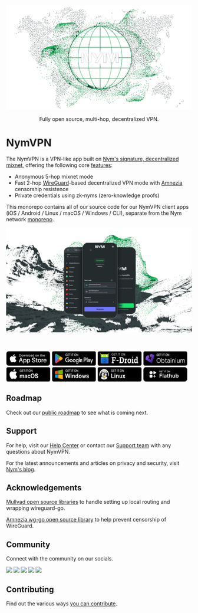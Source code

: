 <div align="center">

<img src=".github/assets/header.png" width="600"/>

Fully open source, multi-hop, decentralized VPN.

</div>

# NymVPN

The NymVPN is a VPN-like app built on [Nym's signature, decentralized mixnet](https://nym.com/mixnet), offering the following core [features](https://nym.com/features):
- Anonymous 5-hop mixnet mode
- Fast 2-hop [WireGuard](https://www.wireguard.com/)-based decentralized VPN mode with [Amnezia](https://amnezia.org/) censorship resistence
- Private credentials using zk-nyms (zero-knowledge proofs)

This monorepo contains all of our source code for our NymVPN client apps (iOS / Android / Linux / macOS / Windows / CLI), separate from the Nym network [monorepo](https://github.com/nymtech/nym). 


<div align="left">

<img src=".github/assets/app.png" width="800"/>


</div>

<br />

<br />

<div align="left">

[<img height="40" width="120" src=".github/assets/app-store-badge.svg">](https://apps.apple.com/app/id6471254143)
[<img height="40" width="120"  src=".github/assets/play-badge.png">](https://play.google.com/store/apps/details?id=net.nymtech.nymvpn)
[<img height="40" width="120"  src=".github/assets/fdroid-badge.png">](https://f-droid.org/packages/net.nymtech.nymvpn/)
[<img height="40" width="120"  src=".github/assets/obtainium-badge.png">](https://apps.obtainium.imranr.dev/redirect?r=obtainium://app/%7B%22id%22%3A%22net.nymtech.nymvpn%22%2C%22url%22%3A%22https%3A%2F%2Fgithub.com%2Fnymtech%2Fnym-vpn-client%22%2C%22author%22%3A%22nymtech%22%2C%22name%22%3A%22NymVPN%22%2C%22preferredApkIndex%22%3A0%2C%22additionalSettings%22%3A%22%7B%5C%22includePrereleases%5C%22%3Afalse%2C%5C%22fallbackToOlderReleases%5C%22%3Atrue%2C%5C%22filterReleaseTitlesByRegEx%5C%22%3A%5C%22%5C%22%2C%5C%22filterReleaseNotesByRegEx%5C%22%3A%5C%22%5C%22%2C%5C%22verifyLatestTag%5C%22%3Afalse%2C%5C%22dontSortReleasesList%5C%22%3Afalse%2C%5C%22useLatestAssetDateAsReleaseDate%5C%22%3Afalse%2C%5C%22releaseTitleAsVersion%5C%22%3Afalse%2C%5C%22trackOnly%5C%22%3Afalse%2C%5C%22versionExtractionRegEx%5C%22%3A%5C%22%5C%22%2C%5C%22matchGroupToUse%5C%22%3A%5C%22%5C%22%2C%5C%22versionDetection%5C%22%3Afalse%2C%5C%22releaseDateAsVersion%5C%22%3Afalse%2C%5C%22useVersionCodeAsOSVersion%5C%22%3Afalse%2C%5C%22apkFilterRegEx%5C%22%3A%5C%22%5C%22%2C%5C%22invertAPKFilter%5C%22%3Afalse%2C%5C%22autoApkFilterByArch%5C%22%3Atrue%2C%5C%22appName%5C%22%3A%5C%22%5C%22%2C%5C%22shizukuPretendToBeGooglePlay%5C%22%3Afalse%2C%5C%22allowInsecure%5C%22%3Afalse%2C%5C%22exemptFromBackgroundUpdates%5C%22%3Afalse%2C%5C%22skipUpdateNotifications%5C%22%3Afalse%2C%5C%22about%5C%22%3A%5C%22%5C%22%2C%5C%22refreshBeforeDownload%5C%22%3Afalse%7D%22%2C%22overrideSource%22%3Anull%7D)
[<img height="40" width="120"  src=".github/assets/macos-badge.png">](https://github.com/nymtech/nym-vpn-client/releases?q=tag%3Anym-vpn-macos-v1.9.0)
[<img height="40" width="120" src=".github/assets/windows-badge.png">](https://github.com/nymtech/nym-vpn-client/releases?q=tag%3Anym-vpn-app-v1.5.0)
[<img height="40" width="120" src=".github/assets/linux-badge.png">](https://github.com/nymtech/nym-vpn-client/releases?q=tag%3Anym-vpn-app-v1.5.0)
[<img height="40" width="120" src=".github/assets/flathub-store.svg">](https://flathub.org/apps/net.nymtech.NymVPN)

</div>

## Roadmap

Check out our [public roadmap](https://trello.com/b/qVhBo3e2/nymvpn-public-roadmap) to see what is coming next.

## Support

For help, visit our [Help Center](https://support.nym.com/hc/en-us) or contact our [Support team](https://support.nym.com/hc/en-us/requests/new) with any questions about NymVPN.

For the latest announcements and articles on privacy and security, visit [Nym's blog](https://nym.com/en/blog).


## Acknowledgements

[Mullvad open source libraries](https://github.com/mullvad/mullvadvpn-app/) to handle setting up local routing and wrapping wireguard-go.

[Amnezia wg-go open source library](https://github.com/amnezia-vpn/amneziawg-go) to help prevent censorship of WireGuard.

## Community

Connect with the community on our socials.

<div align="left">

[<img  src="https://img.shields.io/badge/Telegram-26A5E4.svg?style=for-the-badge&logo=Telegram&logoColor=white">](https://nym.com/go/telegram)
[<img src="https://img.shields.io/badge/Matrix-000000.svg?style=for-the-badge&logo=Matrix&logoColor=white">](https://nym.com/go/matrix)
[<img  src="https://img.shields.io/badge/YouTube-FF0000.svg?style=for-the-badge&logo=YouTube&logoColor=white">](https://nym.com/go/youtube)
[<img src="https://img.shields.io/badge/Discord-5865F2.svg?style=for-the-badge&logo=Discord&logoColor=white">](https://nym.com/go/discord)
[<img  src="https://img.shields.io/badge/X-000000.svg?style=for-the-badge&logo=X&logoColor=white">](https://nym.com/go/x)
</div>

## Contributing

Find out the various ways [you can
contribute](CONTRIBUTING.md).
